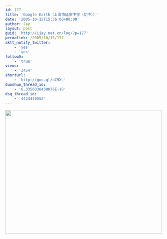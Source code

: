 ```yaml
---
id: 177
title: 'Google Earth（上海市延安中学（初中））'
date: '2005-10-15T15:36:00+08:00'
author: Jay
layout: post
guid: 'http://ijay.net.cn/log/?p=177'
permalink: /2005/10/15/177
aktt_notify_twitter:
    - 'yes'
    - 'yes'
follow5:
    - 'true'
views:
    - '3454'
shorturl:
    - 'http://goo.gl/oC9XL'
duoshuo_thread_id:
    - '6.3356038438076E+18'
dsq_thread_id:
    - '4424449552'
---
```


<a href="http://www.jayxu.com/log/wp-content/uploads/2008/11/y1po2k88_yo-bgljrl4o2lhxescvyryteluap-gsj461okirl-skcul5jaaehibuoxozdkn0ct823pcoljrdc3wxw.jpg"><img class="alignnone size-full wp-image-1185" title="y1po2k88_yo-bgljrl4o2lhxescvyryteluap-gsj461okirl-skcul5jaaehibuoxozdkn0ct823pcoljrdc3wxw" src="http://www.jayxu.com/log/wp-content/uploads/2008/11/y1po2k88_yo-bgljrl4o2lhxescvyryteluap-gsj461okirl-skcul5jaaehibuoxozdkn0ct823pcoljrdc3wxw.jpg" alt="" width="500" height="394" /></a>